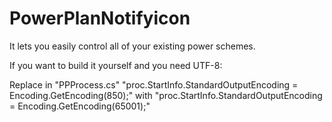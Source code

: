 # PowerPlanNotifyicon

It lets you easily control all of your existing power schemes.

If you want to build it yourself and you need UTF-8:


Replace in "PPProcess.cs"
  "proc.StartInfo.StandardOutputEncoding = Encoding.GetEncoding(850);"
with
  "proc.StartInfo.StandardOutputEncoding = Encoding.GetEncoding(65001);"
